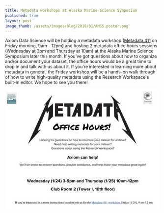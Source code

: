 ```yaml
---
title: Metadata workshops at Alaska Marine Science Symposium
published: true
layout: post
image_thumb: /assets/images/blog/2018/01/AMSS.poster.png
---
```



Axiom Data Science will be holding a metadata workshop ([Metadata 411](https://www.alaskamarinescience.org/workshops/) on Friday morning, 9am - 12pm) and hosting 2 metadata office hours sessions (Wednesday at 3pm and Thursday at 10am) at the Alaska Marine Science Symposium later this month. If you've got questions about how to organize and/or document your dataset, the office hours would be a great time to drop in and talk with us about it. If you're interested in learning more about metadata in general, the Friday workshop will be a hands-on walk through of how to write high-quality metadata using the Research Workspace's built-in editor. We hope to see you there!

<img src="/assets/images/blog/2018/01/AMSS.poster.png">
